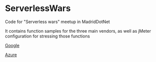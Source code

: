 # ServerlessWars
Code for "Serverless wars" meetup in MadridDotNet

It contains function samples for the three main vendors, as well as jMeter configuration for stressing those functions

[Google](https://github.com/snavarropino/ServerlessWars/blob/master/Google/README.md)

[Azure](https://github.com/snavarropino/ServerlessWars/blob/master/Azure/README.md)
 